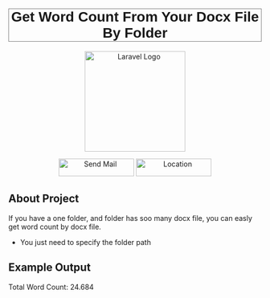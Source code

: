 <h1 style="border:1px solid gray;font-family: 'Poppins', sans-serif;" align="center">Get Word Count From Your Docx File By Folder</h1>
<p align="center"><a href="https://metehankuscu.com" target="_blank"><img src="https://www.metehankuscu.com/img/personal-photo-min.webp" width="200" alt="Laravel Logo"></a></p>

<p align="center">
<a href="mailto:metekuscu@gmail.com"><img src="https://www.metehankuscu.com/img/git-readme-mail2.png" width="150" height="35" alt="Send Mail"></a>
<a href="#"><img src="https://www.metehankuscu.com/img/git-readme-location2.png" width="150" height="35" alt="Location"></a>
</p>

## About Project

If you have a one folder, and folder has soo many docx file, you can easly get word count by docx file.

- You just need to specify the folder path

## Example Output

Total Word Count: 24.684
